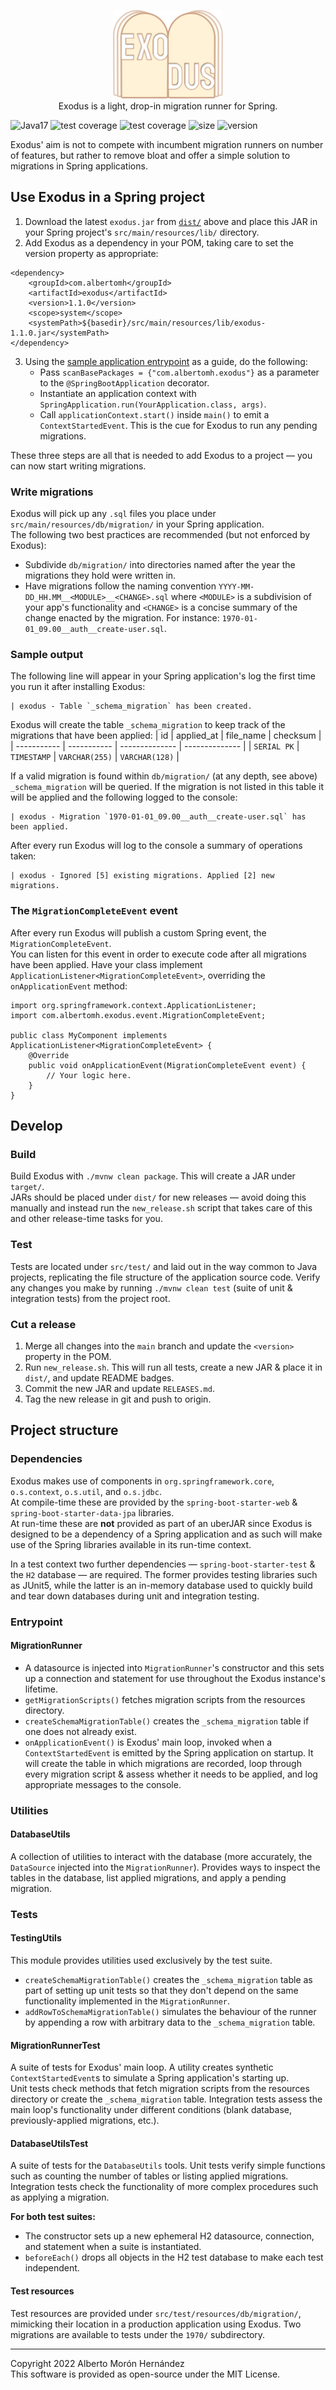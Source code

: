 <p align="center">
    <img src="docs/exodus.svg" alt="Exodus" height="142"/>
    <br>
    Exodus is a light, drop-in migration runner for Spring.
</p>

<p>
    <img id="badge--java" src="https://img.shields.io/badge/Java-17%2B-b07219" alt="Java17" />
    <img id="badge--spring" src="https://img.shields.io/badge/Spring-5%2B-6db33f" alt="test coverage" />
    <img id="badge--tests" src="https://img.shields.io/badge/tests-100%25%20%E2%9C%94-brightgreen" alt="test coverage" />
    <img id="badge--size" src="https://img.shields.io/badge/JAR%20size-~7%20kb-blueviolet" alt="size" />
    <img id="badge--version" src="https://img.shields.io/badge/version-1.2.0-white" alt="version" />
</p>

Exodus' aim is not to compete with incumbent migration runners on number of features, but rather to remove bloat and offer a simple solution to migrations in Spring applications.


## Use Exodus in a Spring project
1. Download the latest `exodus.jar` from [`dist/`](dist) above and place this JAR in your Spring project's `src/main/resources/lib/` directory.
2. Add Exodus as a dependency in your POM, taking care to set the version property as appropriate:
```
<dependency>
    <groupId>com.albertomh</groupId>
    <artifactId>exodus</artifactId>
    <version>1.1.0</version>
    <scope>system</scope>
    <systemPath>${basedir}/src/main/resources/lib/exodus-1.1.0.jar</systemPath>
</dependency>
```
3. Using the [sample application entrypoint](docs/SampleApplicationEntrypoint.java) as a guide, do the following:
    - Pass `scanBasePackages = {"com.albertomh.exodus"}` as a parameter to the `@SpringBootApplication` decorator.
    - Instantiate an application context with `SpringApplication.run(YourApplication.class, args)`.
    - Call `applicationContext.start()` inside `main()` to emit a `ContextStartedEvent`. This is the cue for Exodus to run any pending migrations.

These three steps are all that is needed to add Exodus to a project — you can now start writing migrations.


### Write migrations
Exodus will pick up any `.sql` files you place under `src/main/resources/db/migration/` in your Spring application.  
The following two best practices are recommended (but not enforced by Exodus):
- Subdivide `db/migration/` into directories named after the year the migrations they hold were written in.
- Have migrations follow the naming convention `YYYY-MM-DD_HH.MM__<MODULE>__<CHANGE>.sql` where `<MODULE>` is a subdivision of your app's functionality and `<CHANGE>` is a concise summary of the change enacted by the migration. For instance: `1970-01-01_09.00__auth__create-user.sql`.


### Sample output
The following line will appear in your Spring application's log the first time you run it after installing Exodus:
```
| exodus - Table `_schema_migration` has been created.
```
Exodus will create the table `_schema_migration` to keep track of the migrations that have been applied:
| id          | applied_at  | file_name      | checksum       |
| ----------- | ----------- | -------------- | -------------- | 
| `SERIAL PK` | `TIMESTAMP` | `VARCHAR(255)` | `VARCHAR(128)` |

If a valid migration is found within `db/migration/` (at any depth, see above) `_schema_migration` will be queried. If the migration is not listed in this table it will be applied and the following logged to the console:
```
| exodus - Migration `1970-01-01_09.00__auth__create-user.sql` has been applied.
```

After every run Exodus will log to the console a summary of operations taken: 
```
| exodus - Ignored [5] existing migrations. Applied [2] new migrations.
```

### The `MigrationCompleteEvent` event
After every run Exodus will publish a custom Spring event, the `MigrationCompleteEvent`.  
You can listen for this event in order to execute code after all migrations have been applied. Have your class implement `ApplicationListener<MigrationCompleteEvent>`, overriding the `onApplicationEvent` method: 
```
import org.springframework.context.ApplicationListener;
import com.albertomh.exodus.event.MigrationCompleteEvent;

public class MyComponent implements ApplicationListener<MigrationCompleteEvent> {
    @Override
    public void onApplicationEvent(MigrationCompleteEvent event) {
        // Your logic here.
    }
}
```

## Develop

### Build
Build Exodus with `./mvnw clean package`. This will create a JAR under `target/`.  
JARs should be placed under `dist/` for new releases — avoid doing this manually and instead run the `new_release.sh` script that takes care of this and other release-time tasks for you.


### Test
Tests are located under `src/test/` and laid out in the way common to Java projects, replicating the file structure of the application source code. 
Verify any changes you make by running `./mvnw clean test` (suite of unit & integration tests) from the project root.


### Cut a release
1. Merge all changes into the `main` branch and update the `<version>` property in the POM.
2. Run `new_release.sh`. This will run all tests, create a new JAR & place it in `dist/`, and update README badges.
3. Commit the new JAR and update `RELEASES.md`.
4. Tag the new release in git and push to origin.


## Project structure

### Dependencies
Exodus makes use of components in `org.springframework.core`, `o.s.context`, `o.s.util`, and `o.s.jdbc`.  
At compile-time these are provided by the `spring-boot-starter-web` & `spring-boot-starter-data-jpa` libraries.  
At run-time these are **not** provided as part of an uberJAR since Exodus is designed to be a dependency of a Spring application and as such will make use of the Spring libraries available in its run-time context.

In a test context two further dependencies — `spring-boot-starter-test` & the `H2` database — are required. The former provides testing libraries such as JUnit5, while the latter is an in-memory database used to quickly build and tear down databases during unit and integration testing.


### Entrypoint
#### MigrationRunner
- A datasource is injected into `MigrationRunner`'s constructor and this sets up a connection and statement for use throughout the Exodus instance's lifetime.
- `getMigrationScripts()` fetches migration scripts from the resources directory.
- `createSchemaMigrationTable()` creates the `_schema_migration` table if one does not already exist.
- `onApplicationEvent()` is Exodus' main loop, invoked when a `ContextStartedEvent` is emitted by the Spring application on startup. It will create the table in which migrations are recorded, loop through every migration script & assess whether it needs to be applied, and log appropriate messages to the console.


### Utilities
#### DatabaseUtils
A collection of utilities to interact with the database (more accurately, the `DataSource` injected into the `MigrationRunner`). Provides ways to inspect the tables in the database, list applied migrations, and apply a pending migration.


### Tests
#### TestingUtils
This module provides utilities used exclusively by the test suite.
- `createSchemaMigrationTable()` creates the `_schema_migration` table as part of setting up unit tests so that they don't depend on the same functionality implemented in the `MigrationRunner`.
- `addRowToSchemaMigrationTable()` simulates the behaviour of the runner by appending a row with arbitrary data to the `_schema_migration` table.

#### MigrationRunnerTest
A suite of tests for Exodus' main loop. A utility creates synthetic `ContextStartedEvent`s to simulate a Spring application's starting up.  
Unit tests check methods that fetch migration scripts from the resources directory or create the `_schema_migration` table. Integration tests assess the main loop's functionality under different conditions (blank database, previously-applied migrations, etc.).

#### DatabaseUtilsTest
A suite of tests for the `DatabaseUtils` tools. Unit tests verify simple functions such as counting the number of tables or listing applied migrations. Integration tests check the functionality of more complex procedures such as applying a migration.

**For both test suites:**
- The constructor sets up a new ephemeral H2 datasource, connection, and statement when a suite is instantiated.
- `beforeEach()` drops all objects in the H2 test database to make each test independent.


#### Test resources
Test resources are provided under `src/test/resources/db/migration/`, mimicking their location in a production application using Exodus. Two migrations are available to tests under the `1970/` subdirectory.


---

Copyright 2022 Alberto Morón Hernández  
This software is provided as open-source under the MIT License.
